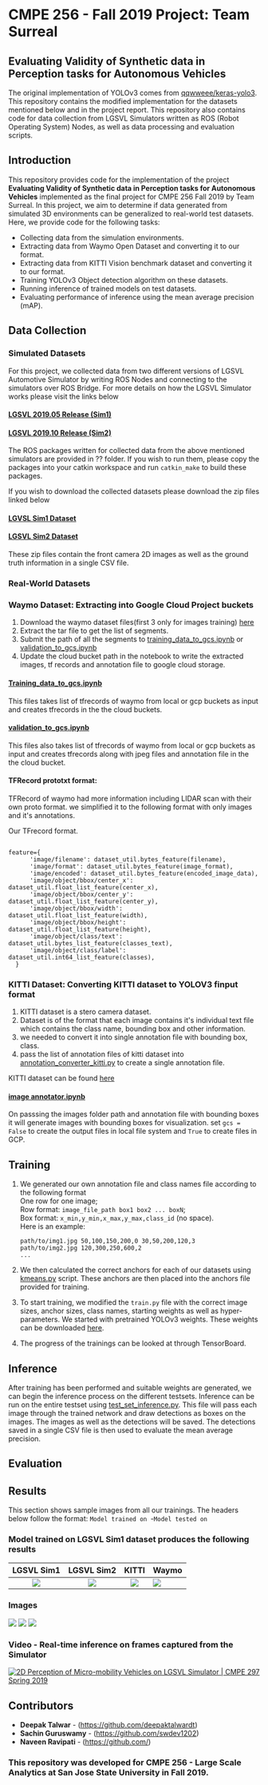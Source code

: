 # CMPE 256 - Fall 2019 Project: Team Surreal
## Evaluating Validity of Synthetic data in Perception tasks for Autonomous Vehicles

The original implementation of YOLOv3 comes from [qqwweee/keras-yolo3](https://github.com/qqwweee/keras-yolo3). This repository contains the modified implementation for the datasets mentioned below and in the project report. This repository also contains code for data collection from LGSVL Simulators written as ROS (Robot Operating System) Nodes, as well as data processing and evaluation scripts.

## Introduction
This repository provides code for the implementation of the project __Evaluating Validity of Synthetic data in Perception tasks for Autonomous Vehicles__ implemented as the final project for CMPE 256 Fall 2019 by Team Surreal. In this project, we aim to determine if data generated from simulated 3D environments can be generalized to real-world test datasets. Here, we provide code for the following tasks:
* Collecting data from the simulation environments.
* Extracting data from Waymo Open Dataset and converting it to our format.
* Extracting data from KITTI Vision benchmark dataset and converting it to our format.
* Training YOLOv3 Object detection algorithm on these datasets.
* Running inference of trained models on test datasets.
* Evaluating performance of inference using the mean average precision (mAP).

## Data Collection
### Simulated Datasets
For this project, we collected data from two different versions of LGSVL Automotive Simulator by writing ROS Nodes and connecting to the simulators over ROS Bridge. For more details on how the LGSVL Simulator works please visit the links below

#### [LGSVL 2019.05 Release (Sim1)](https://github.com/lgsvl/simulator-2019.05-obsolete)
#### [LGSVL 2019.10 Release (Sim2)](https://github.com/lgsvl/simulator)

The ROS packages written for collected data from the above mentioned simulators are provided in ??[]() folder. If you wish to run them, please copy the packages into your catkin workspace and run `catkin_make` to build these packages.

If you wish to download the collected datasets please download the zip files linked below

#### [LGVSL Sim1 Dataset]()
#### [LGSVL Sim2 Dataset]()

These zip files contain the front camera 2D images as well as the ground truth information in a single CSV file.

### Real-World Datasets
### Waymo Dataset: Extracting into Google Cloud Project buckets
1. Download the waymo dataset files(first 3 only for images training) [here](https://waymo.com/open/download/#)
2. Extract the tar file to get the list of segments.
3. Submit the path of all the segments to [training_data_to_gcs.ipynb](https://github.com/saching13/Validation-of-Synthetic-Image-data-for-Autonomous-Driving/blob/master/training_data_to_gcs.ipynb) or [validation_to_gcs.ipynb](https://github.com/saching13/Validation-of-Synthetic-Image-data-for-Autonomous-Driving/blob/master/validation_to_gcs.ipynb)
4. Update the cloud bucket path in the notebook to write the extracted images, tf records and annotation file to google cloud storage.

#### [Training_data_to_gcs.ipynb](https://github.com/saching13/Validation-of-Synthetic-Image-data-for-Autonomous-Driving/blob/master/training_data_to_gcs.ipynb) 
This files takes list of tfrecords of waymo from local or gcp buckets as input and creates tfrecords in the the cloud buckets.

#### [validation_to_gcs.ipynb](https://github.com/saching13/Validation-of-Synthetic-Image-data-for-Autonomous-Driving/blob/master/validation_to_gcs.ipynb)
This files also takes list of tfrecords of waymo from local or gcp buckets as input and creates tfrecords along with jpeg files and annotation file in the the cloud bucket.

#### TFRecord prototxt format:
TFRecord of waymo had more information including LIDAR scan with their own proto format. we simplified it to the following format with only images and it's annotations.

Our TFrecord format.
```

feature={
      'image/filename': dataset_util.bytes_feature(filename),
      'image/format': dataset_util.bytes_feature(image_format),
      'image/encoded': dataset_util.bytes_feature(encoded_image_data),
      'image/object/bbox/center_x': dataset_util.float_list_feature(center_x),
      'image/object/bbox/center_y': dataset_util.float_list_feature(center_y),
      'image/object/bbox/width': dataset_util.float_list_feature(width),
      'image/object/bbox/height': dataset_util.float_list_feature(height),
      'image/object/class/text': dataset_util.bytes_list_feature(classes_text),
      'image/object/class/label': dataset_util.int64_list_feature(classes),
  }

```

### KITTI Dataset: Converting KITTI dataset to YOLOV3 finput format

1. KITTI dataset is a stero camera dataset.
2. Dataset is of the format that each image contains it's individual text file which contains the class name, bounding box and other information.
3. we needed to convert it into single annotation file with bounding box, class. 
4. pass the list of annotation files of kitti dataset into [annotation_converter_kitti.py](https://github.com/saching13/Validation-of-Synthetic-Image-data-for-Autonomous-Driving/blob/master/annotation_converter_kitti.py) to create a single annotation file.

KITTI dataset can be found [here](http://www.cvlibs.net/datasets/kitti/eval_object.php?obj_benchmark=2d)

#### [image annotator.ipynb](https://github.com/saching13/Validation-of-Synthetic-Image-data-for-Autonomous-Driving/blob/master/image%20annotator.ipynb)

  On passsing the images folder path  and annotation file with bounding boxes it will generate images with bounding boxes for visualization. set `gcs = False` to create the output files in local file system and `True` to create files in GCP.

## Training
1. We generated our own annotation file and class names file according to the following format  
    One row for one image;  
    Row format: `image_file_path box1 box2 ... boxN`;  
    Box format: `x_min,y_min,x_max,y_max,class_id` (no space).  
    Here is an example:
    ```
    path/to/img1.jpg 50,100,150,200,0 30,50,200,120,3
    path/to/img2.jpg 120,300,250,600,2
    ...
    ```

2. We then calculated the correct anchors for each of our datasets using [kmeans.py](kmeans.py) script. These anchors are then placed into the anchors file provided for training.

3. To start training, we modified the `train.py` file with the correct image sizes, anchor sizes, class names, starting weights as well as hyper-parameters. We started with pretrained YOLOv3 weights. These weights can be downloaded [here](https://www.dropbox.com/s/a44ly3zd6bzmssw/2d-final-weights-keras-yolo3.h5?dl=0).

4. The progress of the trainings can be looked at through TensorBoard.

## Inference
After training has been performed and suitable weights are generated, we can begin the inference process on the different testsets. Inference can be run on the entire testset using [test_set_inference.py](test_set_inference.py). This file will pass each image through the trained network and draw detections as boxes on the images. The images as well as the detections will be saved. The detections saved in a single CSV file is then used to evaluate the mean average precision.

## Evaluation

## Results
This section shows sample images from all our trainings. The headers below follow the format: `Model trained on `-`Model tested on`

### Model trained on LGSVL Sim1 dataset produces the following results
LGSVL Sim1                 |  LGSVL Sim2               |  KITTI | Waymo
:-------------------------:|:-------------------------:|:-------:|:-----
![](docs/images/lgsvl1/1.jpg)  |  ![](docs/images/lgsvl1/2.jpg) | ![](docs/images/lgsvl1/3.jpg)  |  ![](docs/images/lgsvl1/4.jpg)

### Images
![](docs/images/result.jpg)
![](docs/images/713.jpg)
![](docs/images/753.jpg)

### Video - Real-time inference on frames captured from the Simulator
[![2D Perception of Micro-mobility Vehicles on LGSVL Simulator | CMPE 297 Spring 2019](docs/images/thumbnail.jpg)](https://www.youtube.com/watch?v=DwWY89dVGEw)

## Contributors
* **Deepak Talwar** - (https://github.com/deepaktalwardt)
* **Sachin Guruswamy** - (https://github.com/swdev1202)
* **Naveen Ravipati** - (https://github.com/)
### This repository was developed for CMPE 256 - Large Scale Analytics at San Jose State University in Fall 2019.
